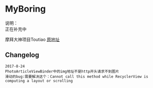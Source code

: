 # MyBoring

说明：  
正在补充中

摩拜大神项目Toutiao
[原地址](https://github.com/iMeiji/Toutiao)  

## Changelog
```
2017-8-24
PhotoArticleViewBinder中的img地址不是http开头请求不到图片
滑动的bug:需要解决这个：Cannot call this method while RecyclerView is computing a layout or scrolling
